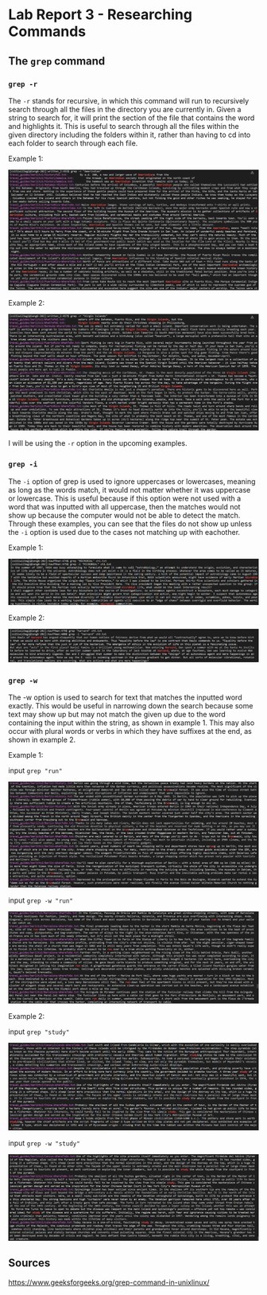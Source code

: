 # **Lab Report 3 - Researching Commands**

## **The `grep` command**

### **`grep -r`**

The `-r` stands for recursive, in which this command will run to recursively search through all the files in the directory you are currently in. Given a string to search for, it will print the section of the file that contains the word and highlights it. This is useful to search through all the files within the given directory including the folders within it, rather than having to cd into each folder to search through each file.

Example 1:

![Image](https://github.com/jcaylao/Lab-Report-3/blob/main/Screenshot%202023-02-10%20152629.png?raw=true)

Example 2:

![Image](https://github.com/jcaylao/Lab-Report-3/blob/main/Screenshot%202023-02-10%20152920.png?raw=true)

I will be using the `-r` option in the upcoming examples.

### **`grep -i`**

The `-i` option of grep is used to ignore uppercases or lowercases, meaning as long as the words match, it would not matter whether it was uppercase or lowercase. This is useful because if this option were not used with a word that was inputted with all uppercase, then the matches would not show up because the computer would not be able to detect the match. Through these examples, you can see that the files do not show up unless the `-i` option is used due to the cases not matching up with eachother.

Example 1:

![Image](https://github.com/jcaylao/Lab-Report-3/blob/main/Screenshot%202023-02-10%20153900.png?raw=true)

Example 2:

![Image](https://github.com/jcaylao/Lab-Report-3/blob/main/Screenshot%202023-02-10%20154017.png?raw=true)

### **`grep -w`**

The -w option is used to search for text that matches the inputted word exactly. This would be useful in narrowing down the search because some text may show up but may not match the given up due to the word containing the input within the string, as shown in example 1. This may also occur with plural words or verbs in which they have suffixes at the end, as shown in example 2.

Example 1: 

input `grep "run"`

![Image](https://github.com/jcaylao/Lab-Report-3/blob/main/Screenshot%202023-02-10%20160559.png?raw=true)

input `grep -w "run"`

![Image](https://github.com/jcaylao/Lab-Report-3/blob/main/Screenshot%202023-02-10%20160622.png?raw=true)

Example 2: 

input `grep "study"`

![Image](https://github.com/jcaylao/Lab-Report-3/blob/main/Screenshot%202023-02-10%20160846.png?raw=true)

input `grep -w "study"`

![Image](https://github.com/jcaylao/Lab-Report-3/blob/main/Screenshot%202023-02-10%20161024.png?raw=true)


## **Sources**
https://www.geeksforgeeks.org/grep-command-in-unixlinux/
